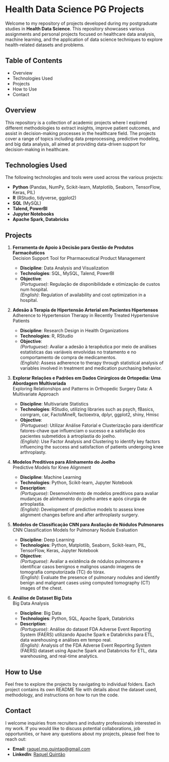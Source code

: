 # Health Data Science PG Projects
Welcome to my repository of projects developed during my postgraduate studies in **Health Data Science**. This repository showcases various assignments and personal projects focused on healthcare data analysis, machine learning, and the application of data science techniques to explore health-related datasets and problems.

## Table of Contents
- Overview
- Technologies Used
- Projects
- How to Use
- Contact

## Overview
This repository is a collection of academic projects where I explored different methodologies to extract insights, improve patient outcomes, and assist in decision-making processes in the healthcare field. The projects cover a range of topics including data preprocessing, predictive modeling, and big data analysis, all aimed at providing data-driven support for decision-making in healthcare.

## Technologies Used
The following technologies and tools were used across the various projects:
- **Python** (Pandas, NumPy, Scikit-learn, Matplotlib, Seaborn, TensorFlow, Keras, PIL)
- **R** (RStudio, tidyverse, ggplot2)
- **SQL** (MySQL)
- **Talend, PowerBI**
- **Jupyter Notebooks**
- **Apache Spark, Databricks**

## Projects

1. **Ferramenta de Apoio à Decisão para Gestão de Produtos Farmacêuticos**  
     Decision Support Tool for Pharmaceutical Product Management  
   - **Discipline**: Data Analysis and Visualization  
   - **Technologies**: SQL, MySQL, Talend, PowerBI  
   - **Objective**:  
     *(Portuguese)*: Regulação de disponibilidade e otimização de custos num hospital.  
     *(English)*: Regulation of availability and cost optimization in a hospital.

2. **Adesão à Terapia de Hipertensão Arterial em Pacientes Hipertensos**  
     Adherence to Hypertension Therapy in Recently Treated Hypertensive Patients  
   - **Discipline**: Research Design in Health Organizations  
   - **Technologies**: R, RStudio  
   - **Objective**:  
     *(Portuguese)*: Avaliar a adesão à terapêutica por meio de análises estatísticas das variáveis envolvidas no tratamento e no comportamento de compra de medicamentos.  
     *(English)*: Assess adherence to therapy through statistical analysis of variables involved in treatment and medication purchasing behavior.

3. **Explorar Relações e Padrões em Dados Cirúrgicos de Ortopedia: Uma Abordagem Multivariada**  
     Exploring Relationships and Patterns in Orthopedic Surgery Data: A Multivariate Approach  
   - **Discipline**: Multivariate Statistics  
   - **Technologies**: RStudio, utilizing libraries such as psych, fBasics, corrgram, car, FactoMineR, factoextra, dplyr, ggplot2, shiny, Hmisc  
   - **Objective**:  
     *(Portuguese)*: Utilizar Análise Fatorial e Clusterização para identificar fatores-chave que influenciam o sucesso e a satisfação dos pacientes submetidos à artroplastia do joelho.  
     *(English)*: Use Factor Analysis and Clustering to identify key factors influencing the success and satisfaction of patients undergoing knee arthroplasty.

4. **Modelos Preditivos para Alinhamento do Joelho**  
     Predictive Models for Knee Alignment  
   - **Discipline**: Machine Learning  
   - **Technologies**: Python, Scikit-learn, Jupyter Notebook  
   - **Description**:  
     *(Portuguese)*: Desenvolvimento de modelos preditivos para avaliar mudanças de alinhamento do joelho antes e após cirurgia de artroplastia.  
     *(English)*: Development of predictive models to assess knee alignment changes before and after arthroplasty surgery.

5. **Modelos de Classificação CNN para Avaliação de Nódulos Pulmonares**  
     CNN Classification Models for Pulmonary Nodule Evaluation  
   - **Discipline**: Deep Learning  
   - **Technologies**: Python, Matplotlib, Seaborn, Scikit-learn, PIL, TensorFlow, Keras, Jupyter Notebook  
   - **Objective**:  
     *(Portuguese)*: Avaliar a existência de nódulos pulmonares e identificar casos benignos e malignos usando imagens de tomografia computorizada (TC) do tórax.  
     *(English)*: Evaluate the presence of pulmonary nodules and identify benign and malignant cases using computed tomography (CT) images of the chest.

6. **Análise de Dataset Big Data**  
     Big Data Analysis  
   - **Discipline**: Big Data  
   - **Technologies**: Python, SQL, Apache Spark, Databricks  
   - **Description**:  
     *(Portuguese)*: Análise do dataset FDA Adverse Event Reporting System (FAERS) utilizando Apache Spark e Databricks para ETL, data warehousing e análises em tempo real.  
     *(English)*: Analysis of the FDA Adverse Event Reporting System (FAERS) dataset using Apache Spark and Databricks for ETL, data warehousing, and real-time analytics.


## How to Use
Feel free to explore the projects by navigating to individual folders. Each project contains its own README file with details about the dataset used, methodology, and instructions on how to run the code.

## Contact
I welcome inquiries from recruiters and industry professionals interested in my work. If you would like to discuss potential collaborations, job opportunities, or have any questions about my projects, please feel free to reach out:

- **Email**: raquel.mp.quintao@gmail.com  
- **LinkedIn**: [Raquel Quintão](https://www.linkedin.com/in/raquelquintao/)
